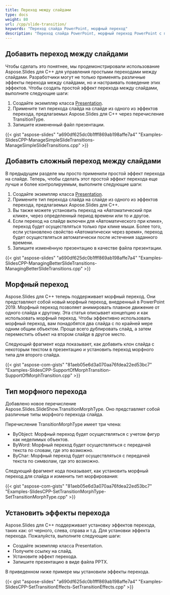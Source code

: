 ```yaml
---
title: Переход между слайдами
type: docs
weight: 80
url: /cpp/slide-transition/
keywords: "Переход слайда PowerPoint, морфный переход"
description: "Переход слайда PowerPoint, морфный переход PowerPoint с помощью Aspose.Slides."
---
```



## **Добавить переход между слайдами**
Чтобы сделать это понятнее, мы продемонстрировали использование Aspose.Slides для C++ для управления простыми переходами между слайдами. Разработчики могут не только применять различные эффекты перехода между слайдами, но и настраивать поведение этих эффектов. Чтобы создать простой эффект перехода между слайдами, выполните следующие шаги:

1. Создайте экземпляр класса [Presentation](https://reference.aspose.com/slides/cpp/class/aspose.slides.presentation).
1. Примените тип перехода слайда на слайде из одного из эффектов перехода, предлагаемых Aspose.Slides для C++ через перечисление TransitionType.
1. Запишите измененный файл презентации.

{{< gist "aspose-slides" "a690df625dc0b1fff869ab198affe7a4" "Examples-SlidesCPP-ManageSimpleSlideTransitions-ManageSimpleSlideTransitions.cpp" >}}

## **Добавить сложный переход между слайдами**
В предыдущем разделе мы просто применили простой эффект перехода на слайде. Теперь, чтобы сделать этот простой эффект перехода еще лучше и более контролируемым, выполните следующие шаги:

1. Создайте экземпляр класса [Presentation](https://reference.aspose.com/slides/cpp/class/aspose.slides.presentation).
1. Примените тип перехода слайда на слайде из одного из эффектов перехода, предлагаемых Aspose.Slides для C++.
1. Вы также можете установить переход на «Автоматический при клике», через определенный период времени или то и другое.
1. Если переход на слайде включен для «Автоматического при клике», переход будет осуществляться только при клике мыши. Более того, если установлено свойство «Автоматически через время», переход будет осуществляться автоматически после истечения заданного времени.
1. Запишите изменённую презентацию в качестве файла презентации.

{{< gist "aspose-slides" "a690df625dc0b1fff869ab198affe7a4" "Examples-SlidesCPP-ManagingBetterSlideTransitions-ManagingBetterSlideTransitions.cpp" >}}


## **Морфный переход**
Aspose.Slides для C++ теперь поддерживает морфный переход. Они представляют собой новый морфный переход, внедренный в PowerPoint 2019. Морфный переход позволяет анимировать плавное движение от одного слайда к другому. Эта статья описывает концепцию и как использовать морфный переход. Чтобы эффективно использовать морфный переход, вам понадобятся два слайда с по крайней мере одним общим объектом. Проще всего дублировать слайд, а затем переместить объект на втором слайде в другое место.

Следующий фрагмент кода показывает, как добавить клон слайда с некоторым текстом в презентацию и установить переход морфного типа для второго слайда.

{{< gist "aspose-com-gists" "81aeb05e6d3a070aa76fdea22ed53bc7" "Examples-SlidesCPP-SupportOfMorphTransition-SupportOfMorphTransition.cpp" >}}

## **Тип морфного перехода**
Добавлено новое перечисление Aspose.Slides.SlideShow.TransitionMorphType. Оно представляет собой различные типы морфного перехода слайда.

Перечисление TransitionMorphType имеет три члена:

- ByObject: Морфный переход будет осуществляться с учетом фигур как неделимых объектов.
- ByWord: Морфный переход будет осуществляться с передачей текста по словам, где это возможно.
- ByChar: Морфный переход будет осуществляться с передачей текста по символам, где это возможно.

Следующий фрагмент кода показывает, как установить морфный переход для слайда и изменить тип морфирования:

{{< gist "aspose-com-gists" "81aeb05e6d3a070aa76fdea22ed53bc7" "Examples-SlidesCPP-SetTransitionMorphType-SetTransitionMorphType.cpp" >}}


## **Установить эффекты перехода**
Aspose.Slides для C++ поддерживает установку эффектов перехода, таких как: от черного, слева, справа и т.д. Для установки эффекта перехода. Пожалуйста, выполните следующие шаги:

- Создайте экземпляр класса Presentation.
- Получите ссылку на слайд.
- Установите эффект перехода.
- Запишите презентацию в виде файла PPTX.

В приведенном ниже примере мы установили эффекты перехода.

{{< gist "aspose-slides" "a690df625dc0b1fff869ab198affe7a4" "Examples-SlidesCPP-SetTransitionEffects-SetTransitionEffects.cpp" >}}